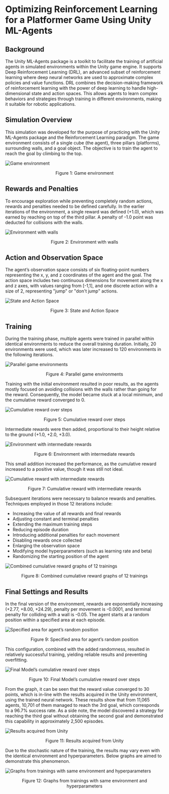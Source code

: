 # Optimizing Reinforcement Learning for a Platformer Game Using Unity ML-Agents

## Background

The Unity ML-Agents package is a toolkit to facilitate the training of artificial agents in simulated environments within the Unity game engine. It supports Deep Reinforcement Learning (DRL), an advanced subset of reinforcement learning where deep neural networks are used to approximate complex policies and value functions. DRL combines the decision-making framework of reinforcement learning with the power of deep learning to handle high-dimensional state and action spaces. This allows agents to learn complex behaviors and strategies through training in different environments, making it suitable for robotic applications.

## Simulation Overview

This simulation was developed for the purpose of practicing with the Unity ML-Agents package and the Reinforcement Learning paradigm. The game environment consists of a single cube (the agent), three pillars (platforms), surrounding walls, and a goal object. The objective is to train the agent to reach the goal by climbing to the top.

![Game environment](images/1.png)
<p align="center">Figure 1: Game environment</p>

## Rewards and Penalties

To encourage exploration while preventing completely random actions, rewards and penalties needed to be defined carefully. In the earlier iterations of the environment, a single reward was defined (+1.0), which was earned by reaching on top of the third pillar. A penalty of -1.0 point was deducted for collisions with the walls.

![Environment with walls](images/2.png)
<p align="center">Figure 2: Environment with walls</p>

## Action and Observation Space

The agent’s observation space consists of six floating-point numbers representing the x, y, and z coordinates of the agent and the goal. The action space includes two continuous dimensions for movement along the x and z axes, with values ranging from [-1,1], and one discrete action with a size of 2, representing "jump" or "don't jump" actions.

![State and Action Space](images/3.png)
<p align="center">Figure 3: State and Action Space</p>

## Training

During the training phase, multiple agents were trained in parallel within identical environments to reduce the overall training duration. Initially, 20 environments were used, which was later increased to 120 environments in the following iterations.

![Parallel game environments](images/4.png)
<p align="center">Figure 4: Parallel game environments</p>

Training with the initial environment resulted in poor results, as the agents mostly focused on avoiding collisions with the walls rather than going for the reward. Consequently, the model became stuck at a local minimum, and the cumulative reward converged to 0.

![Cumulative reward over steps](images/5.png)
<p align="center">Figure 5: Cumulative reward over steps</p>

Intermediate rewards were then added, proportional to their height relative to the ground (+1.0, +2.0, +3.0).

![Environment with intermediate rewards](images/6.png)
<p align="center">Figure 6: Environment with intermediate rewards</p>

This small addition increased the performance, as the cumulative reward increased to a positive value, though it was still not ideal.

![Cumulative reward with intermediate rewards](images/7.png)
<p align="center">Figure 7: Cumulative reward with intermediate rewards</p>

Subsequent iterations were necessary to balance rewards and penalties. Techniques employed in those 12 iterations include:
- Increasing the value of all rewards and final rewards
- Adjusting constant and terminal penalties
- Extending the maximum training steps
- Reducing episode duration
- Introducing additional penalties for each movement
- Disabling rewards once collected
- Enlarging the observation space
- Modifying model hyperparameters (such as learning rate and beta)
- Randomizing the starting position of the agent

![Combined cumulative reward graphs of 12 trainings](images/8.png)
<p align="center">Figure 8: Combined cumulative reward graphs of 12 trainings</p>

## Final Settings and Results

In the final version of the environment, rewards are exponentially increasing (+2.77, +8.00, +24.29), penalty per movement is -0.0001, and terminal penalty for colliding with a wall is -0.05. The agent starts at a random position within a specified area at each episode.

![Specified area for agent’s random position](images/9.png)
<p align="center">Figure 9: Specified area for agent’s random position</p>

This configuration, combined with the added randomness, resulted in relatively successful training, yielding reliable results and preventing overfitting.

![Final Model’s cumulative reward over steps](images/10.png)
<p align="center">Figure 10: Final Model’s cumulative reward over steps</p>

From the graph, it can be seen that the reward value converged to 30 points, which is in-line with the results acquired in the Unity environment, using the trained neural network. These results show that from 11,065 agents, 10,701 of them managed to reach the 3rd goal, which corresponds to a 96.7% success rate. As a side note, the model discovered a strategy for reaching the third goal without obtaining the second goal and demonstrated this capability in approximately 2,500 episodes.

![Results acquired from Unity](images/11.png)
<p align="center">Figure 11: Results acquired from Unity</p>

Due to the stochastic nature of the training, the results may vary even with the identical environment and hyperparameters. Below graphs are aimed to demonstrate this phenomenon.

![Graphs from trainings with same environment and hyperparameters](images/12.png)
<p align="center">Figure 12: Graphs from trainings with same environment and hyperparameters</p>
